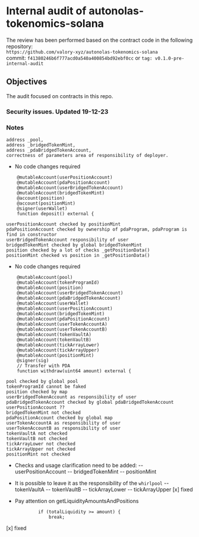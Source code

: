 # Internal audit of autonolas-tokenomics-solana
The review has been performed based on the contract code in the following repository:<br>
`https://github.com/valory-xyz/autonolas-tokenomics-solana` <br>
commit: `f41380246b6f777acd0a540a400854bd92ebf0cc` or `tag: v0.1.0-pre-internal-audit`<br> 

## Objectives
The audit focused on contracts in this repo.

### Security issues. Updated 19-12-23

### Notes
```
address _pool,
address _bridgedTokenMint,
address _pdaBridgedTokenAccount,
correctness of parameters area of responsibility of deployer.
```
- No code changes required

```
    @mutableAccount(userPositionAccount)
    @mutableAccount(pdaPositionAccount)
    @mutableAccount(userBridgedTokenAccount)
    @mutableAccount(bridgedTokenMint)
    @account(position)
    @account(positionMint)
    @signer(userWallet)
    function deposit() external {

userPositionAccount checked by positionMint
pdaPositionAccount checked by ownership of pdaProgram, pdaProgram is find in constructor
userBridgedTokenAccount responsibility of user
bridgedTokenMint checked by global bridgedTokenMint
position checked by a lot of checks _getPositionData()
positionMint checked vs position in _getPositionData()
```
- No code changes required

```
    @mutableAccount(pool)
    @mutableAccount(tokenProgramId)
    @mutableAccount(position)
    @mutableAccount(userBridgedTokenAccount)
    @mutableAccount(pdaBridgedTokenAccount)
    @mutableAccount(userWallet)
    @mutableAccount(userPositionAccount)
    @mutableAccount(bridgedTokenMint)
    @mutableAccount(pdaPositionAccount)
    @mutableAccount(userTokenAccountA)
    @mutableAccount(userTokenAccountB)
    @mutableAccount(tokenVaultA)
    @mutableAccount(tokenVaultB)
    @mutableAccount(tickArrayLower)
    @mutableAccount(tickArrayUpper)
    @mutableAccount(positionMint)
    @signer(sig)
    // Transfer with PDA
    function withdraw(uint64 amount) external {

pool checked by global pool
tokenProgramId cannot be faked
position checked by map
userBridgedTokenAccount as responsibility of user
pdaBridgedTokenAccount checked by global pdaBridgedTokenAccount
userPositionAccount ??
bridgedTokenMint not checked
pdaPositionAccount checked by global map
userTokenAccountA as responsibility of user
userTokenAccountB as responsibility of user
tokenVaultA not checked
tokenVaultB not checked
tickArrayLower not checked
tickArrayUpper not checked
positionMint not checked
```
- Checks and usage clarification need to be added:
-- userPositionAccount
-- bridgedTokenMint
-- positionMint
- It is possible to leave it as the responsibility of the `whirlpool`
-- tokenVaultA
-- tokenVaultB
-- tickArrayLower
-- tickArrayUpper
[x] fixed

- Pay attention on getLiquidityAmountsAndPositions
```
            if (totalLiquidity >= amount) {
                break;
```
[x] fixed